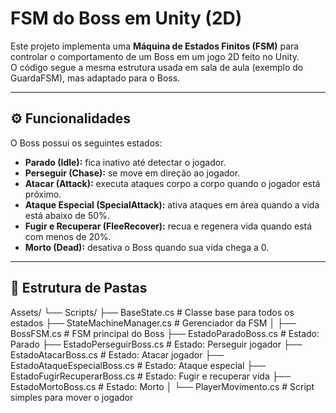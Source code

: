 #  FSM do Boss em Unity (2D)

Este projeto implementa uma **Máquina de Estados Finitos (FSM)** para controlar o comportamento de um Boss em um jogo 2D feito no Unity.  
O código segue a mesma estrutura usada em sala de aula (exemplo do GuardaFSM), mas adaptado para o Boss.

---

## ⚙ Funcionalidades

O Boss possui os seguintes estados:

- **Parado (Idle):** fica inativo até detectar o jogador.
- **Perseguir (Chase):** se move em direção ao jogador.
- **Atacar (Attack):** executa ataques corpo a corpo quando o jogador está próximo.
- **Ataque Especial (SpecialAttack):** ativa ataques em área quando a vida está abaixo de 50%.
- **Fugir e Recuperar (FleeRecover):** recua e regenera vida quando está com menos de 20%.
- **Morto (Dead):** desativa o Boss quando sua vida chega a 0.

---

## 📂 Estrutura de Pastas

Assets/
 └── Scripts/
      ├── BaseState.cs                  # Classe base para todos os estados
      ├── StateMachineManager.cs        # Gerenciador da FSM
      │
      ├── BossFSM.cs                    # FSM principal do Boss
      ├── EstadoParadoBoss.cs           # Estado: Parado
      ├── EstadoPerseguirBoss.cs        # Estado: Perseguir jogador
      ├── EstadoAtacarBoss.cs           # Estado: Atacar jogador
      ├── EstadoAtaqueEspecialBoss.cs   # Estado: Ataque especial
      ├── EstadoFugirRecuperarBoss.cs   # Estado: Fugir e recuperar vida
      ├── EstadoMortoBoss.cs            # Estado: Morto
      │
      └── PlayerMovimento.cs            # Script simples para mover o jogador



